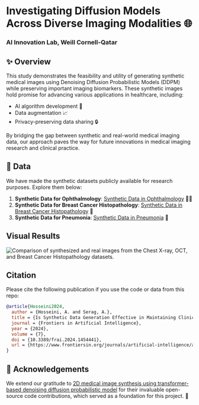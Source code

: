 # Investigating Diffusion Models Across Diverse Imaging Modalities 🌐

### AI Innovation Lab, Weill Cornell-Qatar

## ✨ Overview
This study demonstrates the feasibility and utility of generating synthetic medical images using Denoising Diffusion Probabilistic Models (DDPM) while preserving important imaging biomarkers. These synthetic images hold promise for advancing various applications in healthcare, including:

- AI algorithm development 🤖
- Data augmentation 📈
- Privacy-preserving data sharing 🔒

By bridging the gap between synthetic and real-world medical imaging data, our approach paves the way for future innovations in medical imaging research and clinical practice.


## 📂 Data
We have made the synthetic datasets publicly available for research purposes. Explore them below:

1. **Synthetic Data for Ophthalmology**: [Synthetic Data in Ophthalmology](https://huggingface.co/datasets/serag-ai/I-SynMed-Ophthalmology) 👩‍🎨
2. **Synthetic Data for Breast Cancer Histopathology**: [Synthetic Data in Breast Cancer Histopathology](https://huggingface.co/datasets/serag-ai/I-SynMed-Histopathology) 🎩
3. **Synthetic Data for Pneumonia**: [Synthetic Data in Pneumonia](https://huggingface.co/datasets/serag-ai/I-SynMed-Radiology) 💉

## Visual Results
![Comparison of synthesized and real images from the Chest X-ray, OCT, and Breast Cancer Histopathology datasets. ](assets/visual.png)

## Citation
Please cite the following publication if you use the code or data from this repo: 

```bibtex
@article{Hosseini2024,
  author = {Hosseini, A. and Serag, A.},
  title = {Is Synthetic Data Generation Effective in Maintaining Clinical Biomarkers? Investigating Diffusion Models Across Diverse Imaging Modalities},
  journal = {Frontiers in Artificial Intelligence},
  year = {2024},
  volume = {7},
  doi = {10.3389/frai.2024.1454441},
  url = {https://www.frontiersin.org/journals/artificial-intelligence/articles/10.3389/frai.2024.1454441/abstract}
}
``` 


## 🙏 Acknowledgements
We extend our gratitude to [2D medical image synthesis using transformer-based denoising diffusion probabilistic model](https://github.com/shaoyanpan/2D-Medical-Denoising-Diffusion-Probabilistic-Model-) for their invaluable open-source code contributions, which served as a foundation for this project. 🌟

